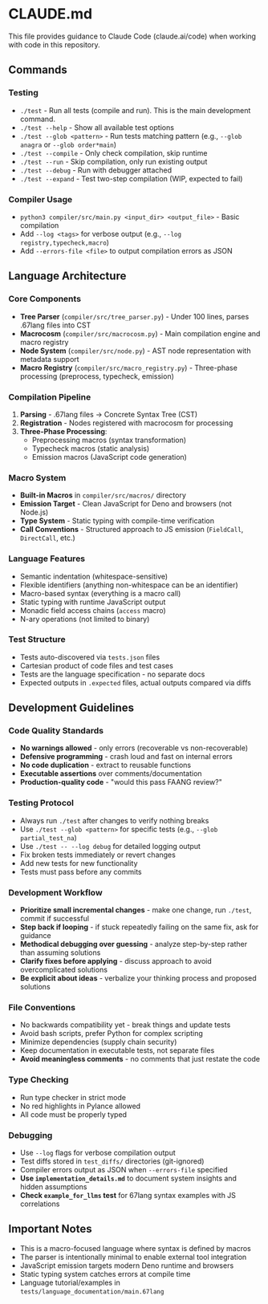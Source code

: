 # CLAUDE.md

This file provides guidance to Claude Code (claude.ai/code) when working with code in this repository.

## Commands

### Testing
- `./test` - Run all tests (compile and run). This is the main development command.
- `./test --help` - Show all available test options
- `./test --glob <pattern>` - Run tests matching pattern (e.g., `--glob anagra` or `--glob order*main`)
- `./test --compile` - Only check compilation, skip runtime
- `./test --run` - Skip compilation, only run existing output
- `./test --debug` - Run with debugger attached
- `./test --expand` - Test two-step compilation (WIP, expected to fail)

### Compiler Usage
- `python3 compiler/src/main.py <input_dir> <output_file>` - Basic compilation
- Add `--log <tags>` for verbose output (e.g., `--log registry,typecheck,macro`)
- Add `--errors-file <file>` to output compilation errors as JSON

## Language Architecture

### Core Components
- **Tree Parser** (`compiler/src/tree_parser.py`) - Under 100 lines, parses .67lang files into CST
- **Macrocosm** (`compiler/src/macrocosm.py`) - Main compilation engine and macro registry
- **Node System** (`compiler/src/node.py`) - AST node representation with metadata support
- **Macro Registry** (`compiler/src/macro_registry.py`) - Three-phase processing (preprocess, typecheck, emission)

### Compilation Pipeline
1. **Parsing** - .67lang files → Concrete Syntax Tree (CST)
2. **Registration** - Nodes registered with macrocosm for processing
3. **Three-Phase Processing**:
   - Preprocessing macros (syntax transformation)
   - Typecheck macros (static analysis)
   - Emission macros (JavaScript code generation)

### Macro System
- **Built-in Macros** in `compiler/src/macros/` directory
- **Emission Target** - Clean JavaScript for Deno and browsers (not Node.js)
- **Type System** - Static typing with compile-time verification
- **Call Conventions** - Structured approach to JS emission (`FieldCall`, `DirectCall`, etc.)

### Language Features
- Semantic indentation (whitespace-sensitive)
- Flexible identifiers (anything non-whitespace can be an identifier)
- Macro-based syntax (everything is a macro call)
- Static typing with runtime JavaScript output
- Monadic field access chains (`access` macro)
- N-ary operations (not limited to binary)

### Test Structure
- Tests auto-discovered via `tests.json` files
- Cartesian product of code files and test cases
- Tests are the language specification - no separate docs
- Expected outputs in `.expected` files, actual outputs compared via diffs

## Development Guidelines

### Code Quality Standards
- **No warnings allowed** - only errors (recoverable vs non-recoverable)
- **Defensive programming** - crash loud and fast on internal errors
- **No code duplication** - extract to reusable functions
- **Executable assertions** over comments/documentation
- **Production-quality code** - "would this pass FAANG review?"

### Testing Protocol
- Always run `./test` after changes to verify nothing breaks
- Use `./test --glob <pattern>` for specific tests (e.g., `--glob partial_test_na`)
- Use `./test -- --log debug` for detailed logging output
- Fix broken tests immediately or revert changes
- Add new tests for new functionality
- Tests must pass before any commits

### Development Workflow
- **Prioritize small incremental changes** - make one change, run `./test`, commit if successful
- **Step back if looping** - if stuck repeatedly failing on the same fix, ask for guidance
- **Methodical debugging over guessing** - analyze step-by-step rather than assuming solutions
- **Clarify fixes before applying** - discuss approach to avoid overcomplicated solutions
- **Be explicit about ideas** - verbalize your thinking process and proposed solutions

### File Conventions
- No backwards compatibility yet - break things and update tests
- Avoid bash scripts, prefer Python for complex scripting
- Minimize dependencies (supply chain security)
- Keep documentation in executable tests, not separate files
- **Avoid meaningless comments** - no comments that just restate the code

### Type Checking
- Run type checker in strict mode
- No red highlights in Pylance allowed
- All code must be properly typed

### Debugging
- Use `--log` flags for verbose compilation output
- Test diffs stored in `test_diffs/` directories (git-ignored)
- Compiler errors output as JSON when `--errors-file` specified
- **Use `implementation_details.md`** to document system insights and hidden assumptions
- **Check `example_for_llms` test** for 67lang syntax examples with JS correlations

## Important Notes
- This is a macro-focused language where syntax is defined by macros
- The parser is intentionally minimal to enable external tool integration
- JavaScript emission targets modern Deno runtime and browsers
- Static typing system catches errors at compile time
- Language tutorial/examples in `tests/language_documentation/main.67lang`